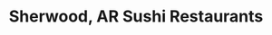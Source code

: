 ---
layout: city
title: Sherwood, AR Sushi Restaurants
permalink: /arkansas/sherwood/
stateAbbr: AR
stateName: Arkansas
cityName: Sherwood

---
